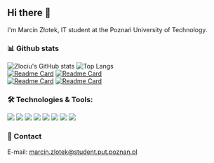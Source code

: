 ## Hi there 👋  

I'm Marcin Złotek, IT student at the Poznań University of Technology.
<!--
**zlociu/zlociu** is a ✨ _special_ ✨ repository because its `README.md` (this file) appears on your GitHub profile.
-->
### 📊 Github stats
![Zlociu's GitHub stats](https://github-readme-stats.vercel.app/api?username=zlociu&show_icons=true&theme=default&line_height=27&title_color=1e90ff&icon_color=1e90ff&include_all_commits=1&custom_title=Zlociu's%20Stats)
![Top Langs](https://github-readme-stats.vercel.app/api/top-langs/?username=zlociu&title_color=1e90ff&layout=default&langs_count=3&card_width=305)  
[![Readme Card](https://github-readme-stats.vercel.app/api/pin/?username=zlociu&title_color=1e90ff&repo=2019_LEDTetris)](https://github.com/PUT-PTM/2019_LEDTetris)
[![Readme Card](https://github-readme-stats.vercel.app/api/pin/?username=zlociu&title_color=1e90ff&repo=LZ77.NET)](https://github.com/zlociu/LZ77.NET)  
[![Readme Card](https://github-readme-stats.vercel.app/api/pin/?username=zlociu&title_color=1e90ff&repo=HammingECC.NET)](https://github.com/zlociu/HammingECC.NET)
[![Readme Card](https://github-readme-stats.vercel.app/api/pin/?username=zlociu&title_color=1e90ff&repo=ASPNET-TIWPR-LAB)](https://github.com/zlociu/ASPNET-TIWPR-LAB)

### 🛠️ Technologies & Tools:
![](https://img.shields.io/badge/OS-Windows-informational?style=flat-square&logo=Windows&logoColor=white&color=00acee)
![](https://img.shields.io/badge/Editor-VSCode-informational?style=flat-square&logo=Visual-Studio-Code&logoColor=white&color=007acc)
![](https://img.shields.io/badge/Language-CSharp-informational?style=flat-square&logo=.NET&logoColor=white&color=67217a)
![](https://img.shields.io/badge/Language-FSharp-informational?style=flat-square&logo=.NET&logoColor=white&color=378bba)
![](https://img.shields.io/badge/Framework-ASP.NET-informational?style=flat-square&logo=.NET&logoColor=white&color=6d16e7)
![](https://img.shields.io/badge/Framework-SignalR-informational?style=flat-square&logo=.NET&logoColor=white&color=59b4d9)
![](https://img.shields.io/badge/Language-CUDA-informational?style=flat-square&logo=Nvidia&logoColor=white&color=76b900)
![](https://img.shields.io/badge/Tool-LaTeX-informational?style=flat-square&logo=Latex&logoColor=white&color=000000)

### 💬 Contact
E-mail: marcin.zlotek@student.put.poznan.pl


